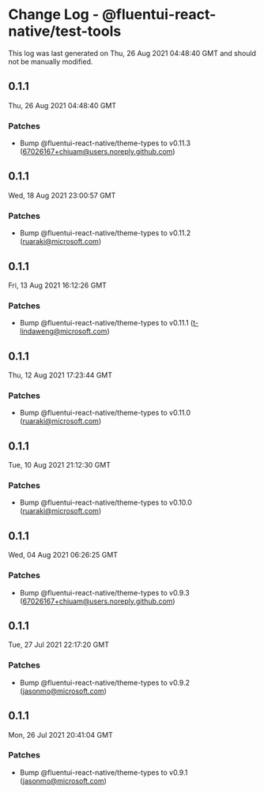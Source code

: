 # Change Log - @fluentui-react-native/test-tools

This log was last generated on Thu, 26 Aug 2021 04:48:40 GMT and should not be manually modified.

<!-- Start content -->

## 0.1.1

Thu, 26 Aug 2021 04:48:40 GMT

### Patches

- Bump @fluentui-react-native/theme-types to v0.11.3 (67026167+chiuam@users.noreply.github.com)

## 0.1.1

Wed, 18 Aug 2021 23:00:57 GMT

### Patches

- Bump @fluentui-react-native/theme-types to v0.11.2 (ruaraki@microsoft.com)

## 0.1.1

Fri, 13 Aug 2021 16:12:26 GMT

### Patches

- Bump @fluentui-react-native/theme-types to v0.11.1 (t-lindaweng@microsoft.com)

## 0.1.1

Thu, 12 Aug 2021 17:23:44 GMT

### Patches

- Bump @fluentui-react-native/theme-types to v0.11.0 (ruaraki@microsoft.com)

## 0.1.1

Tue, 10 Aug 2021 21:12:30 GMT

### Patches

- Bump @fluentui-react-native/theme-types to v0.10.0 (ruaraki@microsoft.com)

## 0.1.1

Wed, 04 Aug 2021 06:26:25 GMT

### Patches

- Bump @fluentui-react-native/theme-types to v0.9.3 (67026167+chiuam@users.noreply.github.com)

## 0.1.1

Tue, 27 Jul 2021 22:17:20 GMT

### Patches

- Bump @fluentui-react-native/theme-types to v0.9.2 (jasonmo@microsoft.com)

## 0.1.1

Mon, 26 Jul 2021 20:41:04 GMT

### Patches

- Bump @fluentui-react-native/theme-types to v0.9.1 (jasonmo@microsoft.com)
